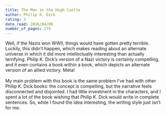 ```yaml
---
title: The Man in the High Castle
author: Philip K. Dick
rating: 3
date_read: 2016/04/09
number_of_pages: 274
---
```


Well, if the Nazis won WWII, things would have gotten pretty terrible. Luckily, this didn’t happen, which makes reading about an alternate universe in which it did more intellectually interesting than actually terrifying. Philip K. Dick’s version of a Nazi victory is certainly compelling, and it even contains a book within a book, which depicts an alternate version of an allied victory. Meta!<br/><br/>My main problem with this book is the same problem I’ve had with other Philip K. Dick books: the concept is compelling, but the narrative feels disconnected and disjointed. I had little investment in the characters, and I spent a lot of the book wishing that Philip K. Dick would write in complete sentences. So, while I found the idea interesting, the writing style just isn’t for me.